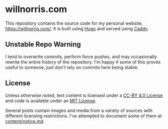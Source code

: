 # willnorris.com

This repository contains the source code for my personal website, <https://willnorris.com/>.
It is built using [Hugo] and served using [Caddy].

[Hugo]: https://gohugo.io/
[Caddy]: https://caddyserver.com/

## Unstable Repo Warning

I tend to overwrite commits, perform force pushes, and may occasionally rewrite the entire history of the repository.
I'm happy if some of this proves useful to someone, just don't rely on commits here being stable.

## License

Unless otherwise noted, text content is licensed under a [CC-BY 4.0 License](content/LICENSE)
and code is available under an [MIT License](LICENSE).

Several posts contain images and media from a variety of sources with different licensing restrictions.
I've attempted to document some of them at [content/notice.md](content/notice.md).
